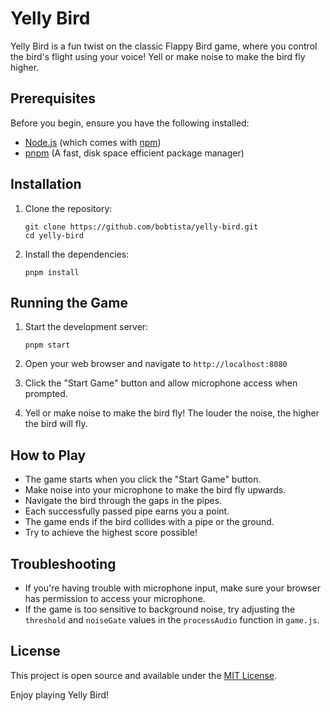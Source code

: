 # Yelly Bird

Yelly Bird is a fun twist on the classic Flappy Bird game, where you control the bird's flight using your voice! Yell or make noise to make the bird fly higher.

## Prerequisites

Before you begin, ensure you have the following installed:
- [Node.js](https://nodejs.org/) (which comes with [npm](http://npmjs.com/))
- [pnpm](https://pnpm.io/) (A fast, disk space efficient package manager)

## Installation

1. Clone the repository:
   ```
   git clone https://github.com/bobtista/yelly-bird.git
   cd yelly-bird
   ```

2. Install the dependencies:
   ```
   pnpm install
   ```

## Running the Game

1. Start the development server:
   ```
   pnpm start
   ```

2. Open your web browser and navigate to `http://localhost:8080`

3. Click the "Start Game" button and allow microphone access when prompted.

4. Yell or make noise to make the bird fly! The louder the noise, the higher the bird will fly.

## How to Play

- The game starts when you click the "Start Game" button.
- Make noise into your microphone to make the bird fly upwards.
- Navigate the bird through the gaps in the pipes.
- Each successfully passed pipe earns you a point.
- The game ends if the bird collides with a pipe or the ground.
- Try to achieve the highest score possible!

## Troubleshooting

- If you're having trouble with microphone input, make sure your browser has permission to access your microphone.
- If the game is too sensitive to background noise, try adjusting the `threshold` and `noiseGate` values in the `processAudio` function in `game.js`.

## License

This project is open source and available under the [MIT License](LICENSE).

Enjoy playing Yelly Bird!
